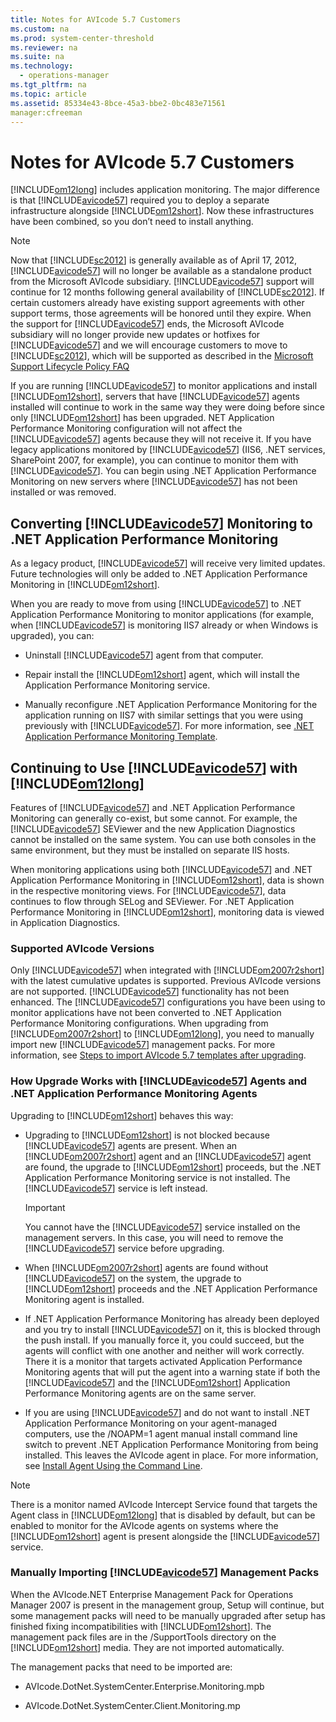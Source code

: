 ```yaml
---
title: Notes for AVIcode 5.7 Customers
ms.custom: na
ms.prod: system-center-threshold
ms.reviewer: na
ms.suite: na
ms.technology: 
  - operations-manager
ms.tgt_pltfrm: na
ms.topic: article
ms.assetid: 85334e43-8bce-45a3-bbe2-0bc483e71561
manager:cfreeman
---
```

# Notes for AVIcode 5.7 Customers
[!INCLUDE[om12long](../../om/manage/includes/om12long_md.md)] includes application monitoring. The major difference is that [!INCLUDE[avicode57](../../om/manage/includes/avicode57_md.md)] required you to deploy a separate infrastructure alongside [!INCLUDE[om12short](../../om/manage/includes/om12short_md.md)]. Now these infrastructures have been combined, so you don’t need to install anything.  
  
> [!NOTE]  
> Now that [!INCLUDE[sc2012](../../om/manage/includes/sc2012_md.md)] is generally available as of April 17, 2012, [!INCLUDE[avicode57](../../om/manage/includes/avicode57_md.md)] will no longer be available as a standalone product from the Microsoft AVIcode subsidiary. [!INCLUDE[avicode57](../../om/manage/includes/avicode57_md.md)] support will continue for 12 months following general availability of [!INCLUDE[sc2012](../../om/manage/includes/sc2012_md.md)]. If certain customers already have existing support agreements with other support terms, those agreements will be honored until they expire. When the support for [!INCLUDE[avicode57](../../om/manage/includes/avicode57_md.md)] ends, the Microsoft AVIcode subsidiary will no longer provide new updates or hotfixes for [!INCLUDE[avicode57](../../om/manage/includes/avicode57_md.md)] and we will encourage customers to move to [!INCLUDE[sc2012](../../om/manage/includes/sc2012_md.md)], which will be supported as described in the [Microsoft Support Lifecycle Policy FAQ](http://go.microsoft.com/fwlink/?LinkId=251881)  
  
If you are running [!INCLUDE[avicode57](../../om/manage/includes/avicode57_md.md)] to monitor applications and install [!INCLUDE[om12short](../../om/manage/includes/om12short_md.md)], servers that have [!INCLUDE[avicode57](../../om/manage/includes/avicode57_md.md)] agents installed will continue to work in the same way they were doing before since only [!INCLUDE[om12short](../../om/manage/includes/om12short_md.md)] has been upgraded. NET Application Performance Monitoring configuration will not affect the [!INCLUDE[avicode57](../../om/manage/includes/avicode57_md.md)] agents because they will not receive it. If you have legacy applications monitored by [!INCLUDE[avicode57](../../om/manage/includes/avicode57_md.md)] \(IIS6, .NET services, SharePoint 2007, for example\), you can continue to monitor them with [!INCLUDE[avicode57](../../om/manage/includes/avicode57_md.md)]. You can begin using .NET Application Performance Monitoring on new servers where [!INCLUDE[avicode57](../../om/manage/includes/avicode57_md.md)] has not been installed or was removed.  
  
## Converting [!INCLUDE[avicode57](../../om/manage/includes/avicode57_md.md)] Monitoring to .NET Application Performance Monitoring  
As a legacy product, [!INCLUDE[avicode57](../../om/manage/includes/avicode57_md.md)] will receive very limited updates. Future technologies will only be added to .NET Application Performance Monitoring in [!INCLUDE[om12short](../../om/manage/includes/om12short_md.md)].  
  
When you are ready to move from using [!INCLUDE[avicode57](../../om/manage/includes/avicode57_md.md)] to .NET Application Performance Monitoring to monitor applications \(for example, when [!INCLUDE[avicode57](../../om/manage/includes/avicode57_md.md)] is monitoring IIS7 already or when Windows is upgraded\), you can:  
  
-   Uninstall [!INCLUDE[avicode57](../../om/manage/includes/avicode57_md.md)] agent from that computer.  
  
-   Repair install the [!INCLUDE[om12short](../../om/manage/includes/om12short_md.md)] agent, which will install the Application Performance Monitoring service.  
  
-   Manually reconfigure .NET Application Performance Monitoring for the application running on IIS7 with similar settings that you were using previously with [!INCLUDE[avicode57](../../om/manage/includes/avicode57_md.md)]. For more information, see [.NET Application Performance Monitoring Template](http://go.microsoft.com/fwlink/?LinkId=230647).  
  
## Continuing to Use [!INCLUDE[avicode57](../../om/manage/includes/avicode57_md.md)] with [!INCLUDE[om12long](../../om/manage/includes/om12long_md.md)]  
Features of [!INCLUDE[avicode57](../../om/manage/includes/avicode57_md.md)] and .NET Application Performance Monitoring can generally co\-exist, but some cannot. For example, the [!INCLUDE[avicode57](../../om/manage/includes/avicode57_md.md)] SEViewer and the new Application Diagnostics cannot be installed on the same system. You can use both consoles in the same environment, but they must be installed on separate IIS hosts.  
  
When monitoring applications using both [!INCLUDE[avicode57](../../om/manage/includes/avicode57_md.md)] and .NET Application Performance Monitoring in [!INCLUDE[om12short](../../om/manage/includes/om12short_md.md)], data is shown in the respective monitoring views. For [!INCLUDE[avicode57](../../om/manage/includes/avicode57_md.md)], data continues to flow through SELog and SEViewer. For .NET Application Performance Monitoring in [!INCLUDE[om12short](../../om/manage/includes/om12short_md.md)], monitoring data is viewed in Application Diagnostics.  
  
### Supported AVIcode Versions  
Only [!INCLUDE[avicode57](../../om/manage/includes/avicode57_md.md)] when integrated with [!INCLUDE[om2007r2short](../../om/manage/includes/om2007r2short_md.md)] with the latest cumulative updates is supported. Previous AVIcode versions are not supported. [!INCLUDE[avicode57](../../om/manage/includes/avicode57_md.md)] functionality has not been enhanced. The [!INCLUDE[avicode57](../../om/manage/includes/avicode57_md.md)] configurations you have been using to monitor applications have not been converted to .NET Application Performance Monitoring configurations. When upgrading from [!INCLUDE[om2007r2short](../../om/manage/includes/om2007r2short_md.md)] to [!INCLUDE[om12long](../../om/manage/includes/om12long_md.md)], you need to manually import new [!INCLUDE[avicode57](../../om/manage/includes/avicode57_md.md)] management packs. For more information, see [Steps to import AVIcode 5.7 templates after upgrading](http://go.microsoft.com/fwlink/?LinkID=230859).  
  
### How Upgrade Works with [!INCLUDE[avicode57](../../om/manage/includes/avicode57_md.md)] Agents and .NET Application Performance Monitoring Agents  
Upgrading to [!INCLUDE[om12short](../../om/manage/includes/om12short_md.md)] behaves this way:  
  
-   Upgrading to [!INCLUDE[om12short](../../om/manage/includes/om12short_md.md)] is not blocked because [!INCLUDE[avicode57](../../om/manage/includes/avicode57_md.md)] agents are present. When an [!INCLUDE[om2007r2short](../../om/manage/includes/om2007r2short_md.md)] agent and an [!INCLUDE[avicode57](../../om/manage/includes/avicode57_md.md)] agent are found, the upgrade to [!INCLUDE[om12short](../../om/manage/includes/om12short_md.md)] proceeds, but the .NET Application Performance Monitoring service is not installed. The [!INCLUDE[avicode57](../../om/manage/includes/avicode57_md.md)] service is left instead.  
  
    > [!IMPORTANT]  
    > You cannot have the [!INCLUDE[avicode57](../../om/manage/includes/avicode57_md.md)] service installed on the management servers. In this case, you will need to remove the [!INCLUDE[avicode57](../../om/manage/includes/avicode57_md.md)] service before upgrading.  
  
-   When [!INCLUDE[om2007r2short](../../om/manage/includes/om2007r2short_md.md)] agents are found without [!INCLUDE[avicode57](../../om/manage/includes/avicode57_md.md)] on the system, the upgrade to [!INCLUDE[om12short](../../om/manage/includes/om12short_md.md)] proceeds and the .NET Application Performance Monitoring agent is installed.  
  
-   If .NET Application Performance Monitoring has already been deployed and you try to install [!INCLUDE[avicode57](../../om/manage/includes/avicode57_md.md)] on it, this is blocked through the push install. If you manually force it, you could succeed, but the agents will conflict with one another and neither will work correctly. There it is a monitor that targets activated Application Performance Monitoring agents that will put the agent into a warning state if both the [!INCLUDE[avicode57](../../om/manage/includes/avicode57_md.md)] and the [!INCLUDE[om12short](../../om/manage/includes/om12short_md.md)] Application Performance Monitoring agents are on the same server.  
  
-   If you are using [!INCLUDE[avicode57](../../om/manage/includes/avicode57_md.md)] and do not want to install .NET Application Performance Monitoring on your agent\-managed computers, use the \/NOAPM\=1 agent manual install command line switch to prevent .NET Application Performance Monitoring from being installed. This leaves the AVIcode agent in place. For more information, see [Install Agent Using the Command Line](../Topic/Install%20Agent%20Using%20the%20Command%20Line.md).  
  
> [!NOTE]  
> There is a monitor named AVIcode Intercept Service found that targets the Agent class in [!INCLUDE[om12long](../../om/manage/includes/om12long_md.md)] that is disabled by default, but can be enabled to monitor for the AVIcode agents on systems where the [!INCLUDE[om12short](../../om/manage/includes/om12short_md.md)] agent is present alongside the [!INCLUDE[avicode57](../../om/manage/includes/avicode57_md.md)] service.  
  
### Manually Importing [!INCLUDE[avicode57](../../om/manage/includes/avicode57_md.md)] Management Packs  
When the AVIcode.NET Enterprise Management Pack for Operations Manager 2007 is present in the management group, Setup will continue, but some management packs will need to be manually upgraded after setup has finished fixing incompatibilities with [!INCLUDE[om12short](../../om/manage/includes/om12short_md.md)]. The management pack files are in the \/SupportTools directory on the [!INCLUDE[om12short](../../om/manage/includes/om12short_md.md)] media. They are not imported automatically.  
  
The management packs that need to be imported are:  
  
-   AVIcode.DotNet.SystemCenter.Enterprise.Monitoring.mpb  
  
-   AVIcode.DotNet.SystemCenter.Client.Monitoring.mp  
  
